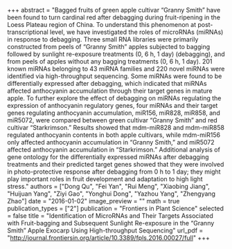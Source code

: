 +++
abstract = "Bagged fruits of green apple cultivar “Granny Smith” have been found to turn cardinal red after debagging during fruit-ripening in the Loess Plateau region of China. To understand this phenomenon at post-transcriptional level, we have investigated the roles of microRNAs (miRNAs) in response to debagging. Three small RNA libraries were primarily constructed from peels of “Granny Smith” apples subjected to bagging followed by sunlight re-exposure treatments (0, 6 h, 1 day) (debagging), and from peels of apples without any bagging treatments (0, 6 h, 1 day). 201 known miRNAs belonging to 43 miRNA families and 220 novel miRNAs were identified via high-throughput sequencing. Some miRNAs were found to be differentially expressed after debagging, which indicated that miRNAs affected anthocyanin accumulation through their target genes in mature apple. To further explore the effect of debagging on miRNAs regulating the expression of anthocyanin regulatory genes, four miRNAs and their target genes regulating anthocyanin accumulation, miR156, miR828, miR858, and miR5072, were compared between green cultivar “Granny Smith” and red cultivar “Starkrimson.” Results showed that mdm-miR828 and mdm-miR858 regulated anthocyanin contents in both apple cultivars, while mdm-miR156 only affected anthocyanin accumulation in “Granny Smith,” and miR5072 affected anthocyanin accumulation in “Starkrimson.” Additional analysis of gene ontology for the differentially expressed miRNAs after debagging treatments and their predicted target genes showed that they were involved in photo-protective response after debagging from 0 h to 1 day; they might play important roles in fruit development and adaptation to high light stress."
authors = ["Dong Qu", "Fei Yan", "Rui Meng", "Xiaobing Jiang", "Huijuan Yang", "Ziyi Gao", "Yonghui Dong", "Yazhou Yang", "Zhengyang Zhao"]
date = "2016-01-02"
image_preview = ""
math = true
publication_types = ["2"]
publication = "Frontiers in Plant Science"
selected = false
title = "Identification of MicroRNAs and Their Targets Associated with Fruit-bagging and Subsequent Sunlight Re-exposure in the “Granny Smith” Apple Exocarp Using High-throughput Sequencing"
url_pdf = "http://journal.frontiersin.org/article/10.3389/fpls.2016.00027/full"
+++
